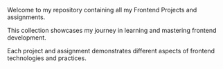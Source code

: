 Welcome to my repository containing all my Frontend Projects and assignments.

This collection showcases my journey in learning and mastering frontend development. 

Each project and assignment demonstrates different aspects of frontend technologies and practices.
